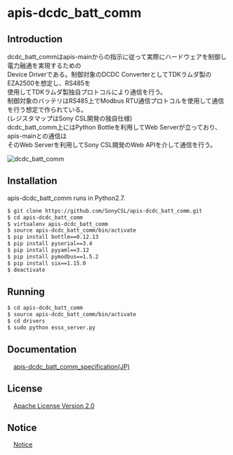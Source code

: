 # apis-dcdc_batt_comm

## Introduction
dcdc_batt_commはapis-mainからの指示に従って実際にハードウェアを制御し電力融通を実現するための  
Device Driverである。制御対象のDCDC ConverterとしてTDKラムダ製のEZA2500を想定し、RS485を  
使用してTDKラムダ製独自プロトコルにより通信を行う。  
制御対象のバッテリはRS485上でModbus RTU通信プロトコルを使用して通信を行う想定で作られている。   
(レジスタマップはSony CSL開発の独自仕様)  
dcdc_batt_comm上にはPython Bottleを利用してWeb Serverが立っており、apis-mainとの通信は  
そのWeb Serverを利用してSony CSL開発のWeb APIを介して通信を行う。  

![dcdc_batt_comm](https://user-images.githubusercontent.com/71874910/94906900-40b64200-04da-11eb-84b5-1134cd3d6b36.PNG)

## Installation

apis-dcdc_batt_comm runs in Python2.7.

```bash
$ git clone https://github.com/SonyCSL/apis-dcdc_batt_comm.git
$ cd apis-dcdc_batt_comm
$ virtualenv apis-dcdc_batt_comm
$ source apis-dcdc_batt_comm/bin/activate
$ pip install bottle==0.12.13
$ pip install pyserial==3.4
$ pip install pyyaml==3.12
$ pip install pymodbus==1.5.2
$ pip install six==1.15.0
$ deactivate
```

## Running
```bash
$ cd apis-dcdc_batt_comm
$ source apis-dcdc_batt_comm/bin/activate
$ cd drivers
$ sudo python essx_server.py
```

## Documentation
&emsp;[apis-dcdc_batt_comm_specification(JP)](https://github.com/SonyCSL/apis-dcdc_batt_comm/blob/master/doc/jp/apis-dcdc_batt_comm_specification.md)


## License
&emsp;[Apache License Version 2.0](https://github.com/oes-github/apis-dcdc_batt_comm/blob/master/LICENSE)


## Notice
&emsp;[Notice](https://github.com/oes-github/apis-dcdc_batt_comm/blob/master/NOTICE.md)
